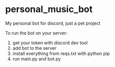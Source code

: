 # personal_music_bot
My personal bot for discord, just a pet project

To run the bot on your server:
1) get your token with discord dev tool
2) add bot to the server
3) install everything from reqs.txt with python pip
4) run main.py and bot.py

